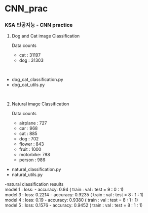 # CNN_prac



### KSA 인공지능 - CNN practice<br>

1. Dog and Cat image Classification<br>

    Data counts

    - cat      : 31197
    - dog      : 31303
<br>

  - dog_cat_classification.py
  - dog_cat_utils.py

<br>

2. Natural image Classification <br>

    Data counts

    - airplane : 727
    - car      : 968
    - cat      : 885
    - dog      : 702
    - flower   : 843
    - fruit    : 1000
    - motorbike: 788
    - person   : 986

  - natural_classification.py
  - natural_utils.py

-natural classification results<br>
model 1 : loss:        - accuracy: 0.94   ( train : val : test = 9 : 0 : 1)<br>
model 3 : loss: 0.2214 - accuracy: 0.9235 ( train : val : test = 8 : 1 : 1)<br>
model 4 : loss: 0.19   - accuracy: 0.9380 ( train : val : test = 8 : 1 : 1)<br>
model 5 : loss: 0.1576 - accuracy: 0.9452 ( train : val : test = 8 : 1 : 1)
